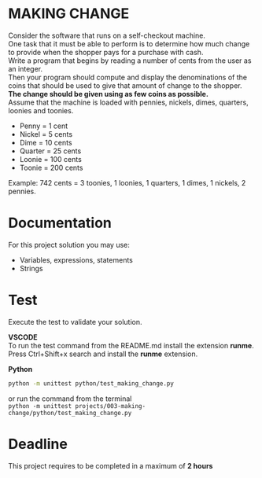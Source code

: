 # MAKING CHANGE

Consider the software that runs on a self-checkout machine.   
One task that it must be able to perform is to determine how much change to provide when the shopper 
pays for a purchase with cash.  
Write a program that begins by reading a number of cents from the user as an integer.   
Then your program should compute and display the denominations of the coins that should be used 
to give that amount of change to the shopper.   
**The change should be given using as few coins as possible.**   
Assume that the machine is loaded with pennies, nickels, dimes, quarters, loonies and toonies.

- Penny = 1 cent
- Nickel = 5 cents
- Dime = 10 cents
- Quarter = 25 cents
- Loonie = 100 cents
- Toonie = 200 cents

Example: 
742 cents = 3 toonies, 1 loonies, 1 quarters, 1 dimes, 1 nickels, 2 pennies.

# Documentation

For this project solution you may use:

- Variables, expressions, statements
- Strings


# Test
Execute the test to validate your solution.  

**VSCODE**   
To run the test command from the README.md install the extension **runme**. 
Press Ctrl+Shift+x search and install the **runme** extension. 


**Python**

```sh
python -m unittest python/test_making_change.py
```

or run the command from the terminal  
`python -m unittest projects/003-making-change/python/test_making_change.py`


# Deadline

This project requires to be completed in a maximum of **2 hours**

